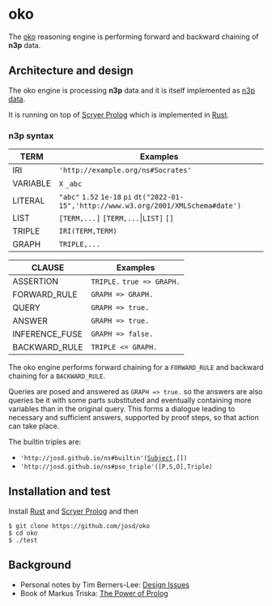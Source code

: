 # oko

The [oko](https://github.com/josd/oko) reasoning engine is performing forward and backward chaining of __n3p__ data.

## Architecture and design

The oko engine is processing __n3p__ data and it is itself implemented as [n3p data](https://github.com/josd/oko/blob/master/oko.n3p).

It is running on top of [Scryer Prolog](https://github.com/mthom/scryer-prolog) which is implemented in [Rust](https://www.rust-lang.org/).

### n3p syntax

TERM            | Examples
----------------|---------
IRI             | `'http://example.org/ns#Socrates'`
VARIABLE        | `X` `_abc`
LITERAL         | `"abc"` `1.52` `1e-18` `pi` `dt("2022-01-15",'http://www.w3.org/2001/XMLSchema#date')`
LIST            | `[TERM,...]` `[TERM,...`\|`LIST]` `[]`
TRIPLE          | `IRI(TERM,TERM)`
GRAPH           | `TRIPLE,...`

CLAUSE          | Examples
----------------|---------
ASSERTION       | `TRIPLE.` `true => GRAPH.`
FORWARD_RULE    | `GRAPH => GRAPH.`
QUERY           | `GRAPH => true.`
ANSWER          | `GRAPH => true.`
INFERENCE_FUSE  | `GRAPH => false.`
BACKWARD_RULE   | `TRIPLE <= GRAPH.`

The oko engine performs forward chaining for a `FORWARD_RULE` and backward chaining for a `BACKWARD_RULE`.

Queries are posed and answered as `GRAPH => true.` so the answers are also queries be it with
some parts substituted and eventually containing more variables than in the original query.
This forms a dialogue leading to necessary and sufficient answers, supported by proof steps, so that action can take place.

The builtin triples are:

- `'http://josd.github.io/ns#builtin'(`[`Subject`](https://www.deransart.fr/prolog/bips.html)`,[])`
- `'http://josd.github.io/ns#pso_triple'([P,S,O],Triple)`

## Installation and test

Install [Rust](https://www.rust-lang.org/tools/install) and [Scryer Prolog](https://github.com/mthom/scryer-prolog#installing-scryer-prolog) and then

```
$ git clone https://github.com/josd/oko
$ cd oko
$ ./test
```

## Background

- Personal notes by Tim Berners-Lee: [Design Issues](https://www.w3.org/DesignIssues/)
- Book of Markus Triska: [The Power of Prolog](https://www.metalevel.at/prolog)
